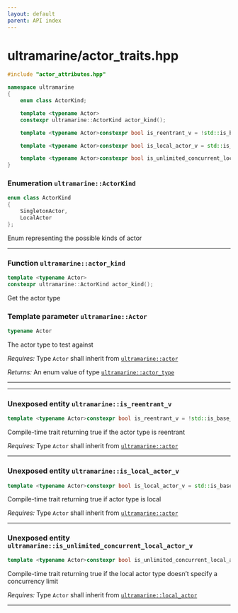 ```yaml
---
layout: default
parent: API index
---
```


# ultramarine/actor_traits.hpp

``` cpp
#include "actor_attributes.hpp"

namespace ultramarine
{
    enum class ActorKind;

    template <typename Actor>
    constexpr ultramarine::ActorKind actor_kind();

    template <typename Actor>constexpr bool is_reentrant_v = !std::is_base_of_v<non_reentrant_actor<Actor>, Actor>;

    template <typename Actor>constexpr bool is_local_actor_v = std::is_base_of_v<impl::local_actor, Actor>;

    template <typename Actor>constexpr bool is_unlimited_concurrent_local_actor_v = std::is_base_of_v<local_actor<Actor>, Actor>;
}
```

### Enumeration `ultramarine::ActorKind`

``` cpp
enum class ActorKind
{
    SingletonActor,
    LocalActor
};
```

Enum representing the possible kinds of actor

-----

### Function `ultramarine::actor_kind`

``` cpp
template <typename Actor>
constexpr ultramarine::ActorKind actor_kind();
```

Get the actor type

### Template parameter `ultramarine::Actor`

``` cpp
typename Actor
```

The actor type to test against

*Requires:* Type `Actor` shall inherit from [`ultramarine::actor`](doc_ultramarine__actor.md#standardese-ultramarine__actor)

*Returns:* An enum value of type [`ultramarine::actor_type`](doc_ultramarine__actor_traits.md#standardese-ultramarine__actor_type)

-----

-----

### Unexposed entity `ultramarine::is_reentrant_v`

``` cpp
template <typename Actor>constexpr bool is_reentrant_v = !std::is_base_of_v<non_reentrant_actor<Actor>, Actor>;
```

Compile-time trait returning true if the actor type is reentrant

*Requires:* Type `Actor` shall inherit from [`ultramarine::actor`](doc_ultramarine__actor.md#standardese-ultramarine__actor)

-----

### Unexposed entity `ultramarine::is_local_actor_v`

``` cpp
template <typename Actor>constexpr bool is_local_actor_v = std::is_base_of_v<impl::local_actor, Actor>;
```

Compile-time trait returning true if actor type is local

*Requires:* Type `Actor` shall inherit from [`ultramarine::actor`](doc_ultramarine__actor.md#standardese-ultramarine__actor)

-----

### Unexposed entity `ultramarine::is_unlimited_concurrent_local_actor_v`

``` cpp
template <typename Actor>constexpr bool is_unlimited_concurrent_local_actor_v = std::is_base_of_v<local_actor<Actor>, Actor>;
```

Compile-time trait returning true if the local actor type doesn’t specify a concurrency limit

*Requires:* Type `Actor` shall inherit from [`ultramarine::local_actor`](doc_ultramarine__actor_attributes.md#standardese-ultramarine__local_actor)

-----
